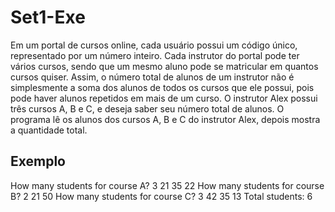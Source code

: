 # Set1-Exe

Em um portal de cursos online, cada usuário possui um código único, representado por um número inteiro.
Cada instrutor do portal pode ter vários cursos, sendo que um mesmo aluno pode se matricular em quantos cursos quiser. Assim, o número total de alunos de um instrutor não é simplesmente a soma dos alunos de todos os cursos que ele possui, pois pode haver alunos repetidos em mais de um curso.
O instrutor Alex possui três cursos A, B e C, e deseja saber seu número total de alunos.
O programa lê os alunos dos cursos A, B e C do instrutor Alex, depois mostra a
quantidade total.

## Exemplo
How many students for course A? 3
21
35
22
How many students for course B? 2
21
50
How many students for course C? 3
42
35
13
Total students: 6